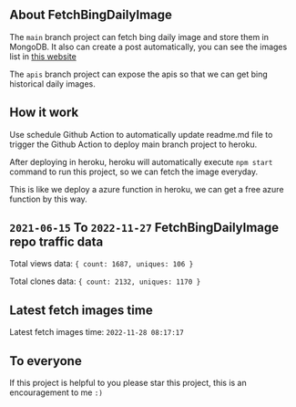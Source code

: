 ## About FetchBingDailyImage

The `main` branch project can fetch bing daily image and store them in MongoDB.
It also can create a post automatically, you can see the images list in [this website](https://oursalbum.netlify.app)

The `apis` branch project can expose the apis so that we can get bing historical daily images.

## How it work

Use schedule Github Action to automatically update readme.md file to trigger the Github Action to deploy main branch project to heroku.

After deploying in heroku, heroku will automatically execute `npm start` command to run this project, so we can fetch the image everyday.

This is like we deploy a azure function in heroku, we can get a free azure function by this way.

## `2021-06-15` To `2022-11-27` FetchBingDailyImage repo traffic data

Total views data: `{ count: 1687, uniques: 106 }`

Total clones data: `{ count: 2132, uniques: 1170 }`

## Latest fetch images time

Latest fetch images time: `2022-11-28 08:17:17`

## To everyone

If this project is helpful to you please star this project, this is an encouragement to me `:)`



